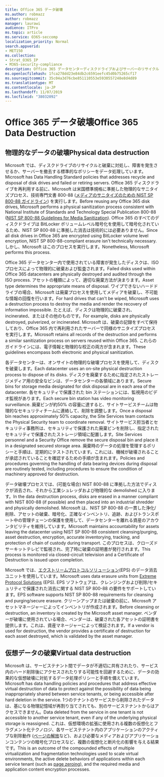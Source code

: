 ```yaml
---
title: Office 365 データ破壊
ms.author: robmazz
author: robmazz
manager: laurawi
audience: ITPro
ms.topic: article
ms.service: O365-seccomp
localization_priority: Normal
search.appverid:
- MET150
ms.collection:
- Strat_O365_IP
- M365-security-compliance
description: Office 365 データセンターディスクドライブおよびサーバーのリサイクル、廃棄、破壊に関する Microsoft ポリシーの概要。
ms.openlocfilehash: 1fca278dd23e84db2c6591eefc45d0b75265cf17
ms.sourcegitcommit: 35c04a3d76cbe851110553e5930557248e8d4d89
ms.translationtype: MT
ms.contentlocale: ja-JP
ms.lasthandoff: 11/07/2019
ms.locfileid: "38032092"
---
```

# <a name="office-365-data-destruction"></a><span data-ttu-id="70cc9-103">Office 365 データ破壊</span><span class="sxs-lookup"><span data-stu-id="70cc9-103">Office 365 Data Destruction</span></span>

## <a name="physical-data-destruction"></a><span data-ttu-id="70cc9-104">物理的なデータの破壊</span><span class="sxs-lookup"><span data-stu-id="70cc9-104">Physical data destruction</span></span>

<span data-ttu-id="70cc9-105">Microsoft では、ディスクドライブのリサイクルと破棄に対処し、障害を発生させるか、サーバーを撤去する標準的なポリシーをデータ処理しています。</span><span class="sxs-lookup"><span data-stu-id="70cc9-105">Microsoft has Data Handling Standard policies that addresses recycle and disposal of disk drives and failed or retiring servers.</span></span> <span data-ttu-id="70cc9-106">Office 365 ディスクドライブを再利用する前に、Microsoft は米国標準規格に準拠した物理的なサニタイズプロセス、技術専門文書 800-88 ([メディアのサニタイズのための NIST SP 800-88 ガイドライン](https://nvlpubs.nist.gov/nistpubs/SpecialPublications/NIST.SP.800-88r1.pdf)) を実行します。</span><span class="sxs-lookup"><span data-stu-id="70cc9-106">Before reusing any Office 365 disk drives, Microsoft performs a physical sanitization process consistent with National Institute of Standards and Technology Special Publication 800-88 ([NIST SP 800-88 Guidelines for Media Sanitization](https://nvlpubs.nist.gov/nistpubs/SpecialPublications/NIST.SP.800-88r1.pdf)).</span></span> <span data-ttu-id="70cc9-107">Office 365 のすべてのディスクドライブは BitLocker ボリュームレベル暗号化を使用して暗号化されているため、NIST SP 800-88 に準拠した消去は技術的には必要ありません。</span><span class="sxs-lookup"><span data-stu-id="70cc9-107">Since all disk drives in Office 365 are encrypted using BitLocker volume level encryption, NIST SP 800-88-compliant erasure isn't technically necessary.</span></span> <span data-ttu-id="70cc9-108">しかし、Microsoft はこのプロセスを実行します。</span><span class="sxs-lookup"><span data-stu-id="70cc9-108">Nonetheless, Microsoft performs this process.</span></span>

<span data-ttu-id="70cc9-109">Office 365 データセンター内で使用されている障害が発生したディスクは、ISO プロセスによって物理的に破棄および監査されます。</span><span class="sxs-lookup"><span data-stu-id="70cc9-109">Failed disks used within Office 365 datacenters are physically destroyed and audited through the ISO process.</span></span> <span data-ttu-id="70cc9-110">アセットの種類によって、適切な廃棄方法が決まります。</span><span class="sxs-lookup"><span data-stu-id="70cc9-110">Asset type determines the appropriate means of disposal.</span></span> <span data-ttu-id="70cc9-111">ワイプできないハードドライブの場合、Microsoft は廃棄プロセスを使用してメディアを破棄し、不可能な情報の回復を行います。</span><span class="sxs-lookup"><span data-stu-id="70cc9-111">For hard drives that can't be wiped, Microsoft uses a destruction process to destroy the media and render the recovery of information impossible.</span></span> <span data-ttu-id="70cc9-112">たとえば、ディスクは物理的に破棄され、incinerated、またはその他のものです。</span><span class="sxs-lookup"><span data-stu-id="70cc9-112">For example, disks are physically destroyed, pulverized, or incinerated.</span></span> <span data-ttu-id="70cc9-113">Microsoft は、破棄の記録をすべて保持しており、Office 365 内で再利用されたサーバーで同様のサニタイズプロセスを実行します。</span><span class="sxs-lookup"><span data-stu-id="70cc9-113">Microsoft retains all records of the destruction and performs a similar sanitization process on servers reused within Office 365.</span></span> <span data-ttu-id="70cc9-114">これらのガイドラインには、電子情報と物理的な校正の両方が含まれます。</span><span class="sxs-lookup"><span data-stu-id="70cc9-114">These guidelines encompass both electronic and physical sanitization.</span></span>

<span data-ttu-id="70cc9-115">各データセンターは、オンサイトの物理的な破壊プロセスを使用して、ディスクを破棄します。</span><span class="sxs-lookup"><span data-stu-id="70cc9-115">Each datacenter uses an on-site physical destruction process to dispose of its disks.</span></span> <span data-ttu-id="70cc9-116">ディスクを廃棄するために指定されたストレージメディア用の安全なビンは、データセンターの各領域にあります。</span><span class="sxs-lookup"><span data-stu-id="70cc9-116">Secure bins for storage media designated for disk disposal are in each area of the datacenter.</span></span> <span data-ttu-id="70cc9-117">各セキュリティで保護された bin ステーションには、監視用のビデオ監視があります。</span><span class="sxs-lookup"><span data-stu-id="70cc9-117">Each secure bin station has video monitoring surveillance.</span></span> <span data-ttu-id="70cc9-118">廃棄ビンが約50% の容量に達すると、サイトサービスチームは物理的なセキュリティチームに連絡して、削除を調整します。</span><span class="sxs-lookup"><span data-stu-id="70cc9-118">Once a disposal bin reaches approximately 50% capacity, the Site Services team contacts the Physical Security team to coordinate removal.</span></span> <span data-ttu-id="70cc9-119">サイトサービス担当者とセキュリティ事務所は、セキュリティで保護された廃棄ビンを削除し、指定されたセキュリティで保護されたストレージ領域に配置します。</span><span class="sxs-lookup"><span data-stu-id="70cc9-119">Site Services personnel and a Security Office remove the secure disposal bin and place it in a designated secured storage area.</span></span> <span data-ttu-id="70cc9-120">廃棄時のデータの処理を管理するポリシーと手順は、定期的にテストされています。これには、機械が破壊されることが承認されていることを確認するための手順が含まれます。</span><span class="sxs-lookup"><span data-stu-id="70cc9-120">Policies and procedures governing the handling of data bearing devices during disposal are routinely tested, including procedures to ensure the condition of machinery approved for destruction.</span></span>

<span data-ttu-id="70cc9-121">データ破壊プロセスでは、(可能な場合) NIST 800-88 に準拠した方法でディスクが消去され、それから工業シュレッダおよび物理的な demolished に入ります。</span><span class="sxs-lookup"><span data-stu-id="70cc9-121">In the data destruction process, disks are erased in a manner compliant with NIST 800-88 (if possible) and then placed into an industrial shredder and physically demolished.</span></span> <span data-ttu-id="70cc9-122">Microsoft は、NIST SP 800-88 の一貫した浄化/削除、アセットの破棄、暗号化、正確なインベントリ、追跡、およびトランスポート中の管理チェーンの保護を使用して、データセンターを離れる資産のアカウンタビリティを維持しています。</span><span class="sxs-lookup"><span data-stu-id="70cc9-122">Microsoft maintains accountability for assets leaving the datacenter using NIST SP 800-88 consistent cleansing/purging, asset destruction, encryption, accurate inventorying, tracking, and protection of chain of custody during transport.</span></span> <span data-ttu-id="70cc9-123">このプロセスは、クローズドサーキットテレビで監視され、完了時に破棄の証明書が発行されます。</span><span class="sxs-lookup"><span data-stu-id="70cc9-123">This process is monitored via closed-circuit television and a Certificate of Destruction is issued upon completion.</span></span>

<span data-ttu-id="70cc9-124">Microsoft では、[エクストリームプロトコルソリューション](https://www.enterprisedataerasure.com/)(EPS) のデータ消去ユニットを使用しています。</span><span class="sxs-lookup"><span data-stu-id="70cc9-124">Microsoft uses data erasure units from [Extreme Protocol Solutions](https://www.enterprisedataerasure.com/) (EPS).</span></span> <span data-ttu-id="70cc9-125">EPS ソフトウェアは、クレンジングおよび削除/セキュリティで保護された消去に関する NIST SP 800-88 の要件をサポートしています。</span><span class="sxs-lookup"><span data-stu-id="70cc9-125">EPS software supports NIST SP 800-88 requirements for cleansing and purging/secure erasure.</span></span> <span data-ttu-id="70cc9-126">クリーンアップまたは破棄の前に、Microsoft アセットマネージャーによってインベントリが作成されます。</span><span class="sxs-lookup"><span data-stu-id="70cc9-126">Before cleansing or destruction, an inventory is created by the Microsoft asset manager.</span></span> <span data-ttu-id="70cc9-127">ベンダーが破壊に使用されている場合、ベンダーは、破棄された各アセットの証明書を提供します。これは、資産マネージャーによって検証されます。</span><span class="sxs-lookup"><span data-stu-id="70cc9-127">If a vendor is used for destruction, the vendor provides a certificate of destruction for each asset destroyed, which is validated by the asset manager.</span></span>

## <a name="virtual-data-destruction"></a><span data-ttu-id="70cc9-128">仮想データの破棄</span><span class="sxs-lookup"><span data-stu-id="70cc9-128">Virtual data destruction</span></span>

<span data-ttu-id="70cc9-129">Microsoft は、サービステナント間でデータが不適切に共有されたり、サービス内のハード削除後にアクセスされたりする可能性を回避するために、データの効果的な仮想破壊に対処するデータ処理ポリシーと手順を備えています。</span><span class="sxs-lookup"><span data-stu-id="70cc9-129">Microsoft has data handling policies and procedures that address effective virtual destruction of data to protect against the possibility of data being inappropriately shared between service tenants, or being accessible after hard deletion in the service.</span></span> <span data-ttu-id="70cc9-130">1つのテナントのサービスから削除されたデータは、基になる物理記憶域が再割り当てされても、別のサービステナントからはアクセスできません。</span><span class="sxs-lookup"><span data-stu-id="70cc9-130">Data deleted from the service in one tenant is not accessible to another service tenant, even if any of the underlying physical storage is reassigned.</span></span> <span data-ttu-id="70cc9-131">これは、仮想環境の拡張に使用される複数の仮想化とフラグメント化テクノロジ、各サービステナント内のアプリケーションのアクティブな削除動作 ([ページの解放](https://docs.microsoft.com/office365/securitycompliance/office-365-exchange-online-data-deletion#page-zeroing)など)、および必要なメディアおよびアプリケーションコンテンツの暗号化プロセスなど、複数の仮想化と断片化の影響を与える結果です。</span><span class="sxs-lookup"><span data-stu-id="70cc9-131">This is an outcome of the compounded effects of multiple virtualization and fragmentation technologies used to scale virtual environments, the active delete behaviors of applications within each service tenant (such as [page zeroing](https://docs.microsoft.com/office365/securitycompliance/office-365-exchange-online-data-deletion#page-zeroing)), and the required media and application content encryption processes.</span></span>